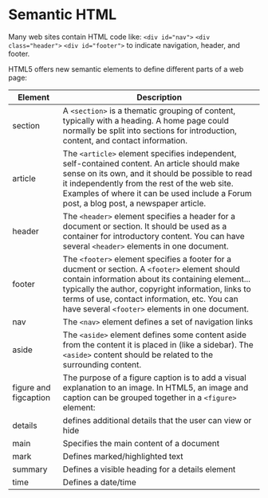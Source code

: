 # Semantic HTML

Many web sites contain HTML code like: `<div id="nav">` `<div class="header">` `<div id="footer">`
to indicate navigation, header, and footer.

HTML5 offers new semantic elements to define different parts of a web page:

Element | Description
-- | --
section | A `<section>` is a thematic grouping of content, typically with a heading. A home page could normally be split into sections for introduction, content, and contact information.
article | The `<article>` element specifies independent, self-contained content. An article should make sense on its own, and it should be possible to read it independently from the rest of the web site. Examples of where it can be used include a Forum post, a blog post, a newspaper article.
header | The `<header>` element specifies a header for a document or section.  It should be used as a container for introductory content.  You can have several `<header>` elements in one document.
footer | The `<footer>` element specifies a footer for a ducment or section.  A `<footer>` element should contain information about its containing element... typically the author, copyright information, links to terms of use, contact information, etc.  You can have several `<footer>` elements in one document.
nav | The `<nav>` element defines a set of navigation links
aside | The `<aside>` element defines some content aside from the content it is placed in (like a sidebar). The    `<aside>` content should be related to the surrounding content.
figure and figcaption | The purpose of a figure caption is to add a visual explanation to an image.  In HTML5, an image and caption can be grouped together in a `<figure>` element: 
details | defines additional details that the user can view or hide
main | Specifies the main content of a document
mark | Defines marked/highlighted text
summary | Defines a visible heading for a details element
time | Defines a date/time